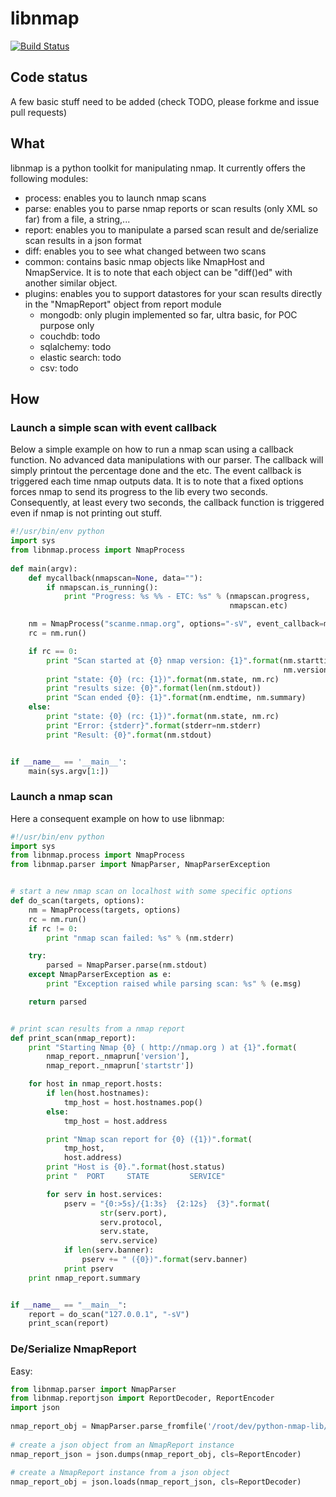 # libnmap

[![Build Status](https://travis-ci.org/savon-noir/python-nmap-lib.png)](https://travis-ci.org/savon-noir/python-nmap-lib)

## Code status
A few basic stuff need to be added (check TODO, please forkme and issue pull
requests)

## What

libnmap is a python toolkit for manipulating nmap. It currently offers the following modules:
- process: enables you to launch nmap scans
- parse: enables you to parse nmap reports or scan results (only XML so far) from a file, a string,...
- report: enables you to manipulate a parsed scan result and de/serialize scan results in a json format
- diff: enables you to see what changed between two scans
- common: contains basic nmap objects like NmapHost and NmapService. It is to note that each object can be "diff()ed" with another similar object.
- plugins: enables you to support datastores for your scan results directly in the "NmapReport" object from report module
    - mongodb: only plugin implemented so far, ultra basic, for POC purpose only
    - couchdb: todo
    - sqlalchemy: todo
    - elastic search: todo
    - csv: todo

## How

### Launch a simple scan with event callback
Below a simple example on how to run a nmap scan using a callback function.
No advanced data manipulations with our parser. The callback will simply
printout the percentage done and the etc. The event callback is triggered
each time nmap outputs data. It is to note that a fixed options forces
nmap to send its progress to the lib every two seconds. Consequently, at least
every two seconds, the callback function is triggered even if nmap is not
printing out stuff.

```python
#!/usr/bin/env python
import sys
from libnmap.process import NmapProcess
        
def main(argv):
    def mycallback(nmapscan=None, data=""):
        if nmapscan.is_running():
            print "Progress: %s %% - ETC: %s" % (nmapscan.progress,
                                                 nmapscan.etc)

    nm = NmapProcess("scanme.nmap.org", options="-sV", event_callback=mycallback)
    rc = nm.run()

    if rc == 0:
        print "Scan started at {0} nmap version: {1}".format(nm.starttime,
                                                             nm.version)
        print "state: {0} (rc: {1})".format(nm.state, nm.rc)
        print "results size: {0}".format(len(nm.stdout))
        print "Scan ended {0}: {1}".format(nm.endtime, nm.summary)
    else:
        print "state: {0} (rc: {1})".format(nm.state, nm.rc)
        print "Error: {stderr}".format(stderr=nm.stderr)
        print "Result: {0}".format(nm.stdout)


if __name__ == '__main__':
    main(sys.argv[1:])
```

### Launch a nmap scan
Here a consequent example on how to use libnmap:
```python
#!/usr/bin/env python
import sys
from libnmap.process import NmapProcess
from libnmap.parser import NmapParser, NmapParserException


# start a new nmap scan on localhost with some specific options
def do_scan(targets, options):
    nm = NmapProcess(targets, options)
    rc = nm.run()
    if rc != 0:
        print "nmap scan failed: %s" % (nm.stderr)

    try:
        parsed = NmapParser.parse(nm.stdout)
    except NmapParserException as e:
        print "Exception raised while parsing scan: %s" % (e.msg)

    return parsed


# print scan results from a nmap report
def print_scan(nmap_report):
    print "Starting Nmap {0} ( http://nmap.org ) at {1}".format(
        nmap_report._nmaprun['version'],
        nmap_report._nmaprun['startstr'])

    for host in nmap_report.hosts:
        if len(host.hostnames):
            tmp_host = host.hostnames.pop()
        else:
            tmp_host = host.address

        print "Nmap scan report for {0} ({1})".format(
            tmp_host,
            host.address)
        print "Host is {0}.".format(host.status)
        print "  PORT     STATE         SERVICE"

        for serv in host.services:
            pserv = "{0:>5s}/{1:3s}  {2:12s}  {3}".format(
                    str(serv.port),
                    serv.protocol,
                    serv.state,
                    serv.service)
            if len(serv.banner):
                pserv += " ({0})".format(serv.banner)
            print pserv
    print nmap_report.summary


if __name__ == "__main__":
    report = do_scan("127.0.0.1", "-sV")
    print_scan(report)
```

### De/Serialize NmapReport
Easy:
```python
from libnmap.parser import NmapParser
from libnmap.reportjson import ReportDecoder, ReportEncoder
import json
 
nmap_report_obj = NmapParser.parse_fromfile('/root/dev/python-nmap-lib/libnmap/test/files/1_hosts.xml')
 
# create a json object from an NmapReport instance
nmap_report_json = json.dumps(nmap_report_obj, cls=ReportEncoder)
  
# create a NmapReport instance from a json object
nmap_report_obj = json.loads(nmap_report_json, cls=ReportDecoder)
```
